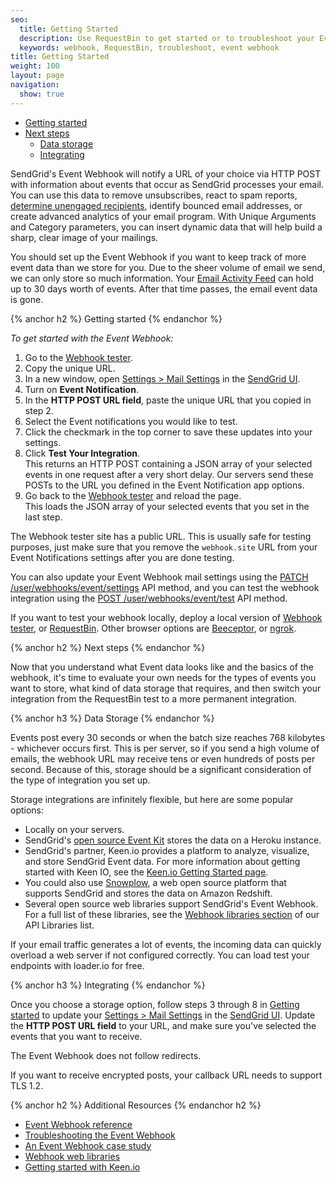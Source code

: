 ```yaml
---
seo:
  title: Getting Started
  description: Use RequestBin to get started or to troubleshoot your Event Webhook.
  keywords: webhook, RequestBin, troubleshoot, event webhook
title: Getting Started
weight: 100
layout: page
navigation:
  show: true
---
```


- [Getting started](#-Getting-started)
- [Next steps](#-Next-steps)
    - [Data storage](#-Data-storage)
    - [Integrating](#-Integrating)

SendGrid's Event Webhook will notify a URL of your choice via HTTP POST with information about events that occur as SendGrid processes your email. You can use this data to remove unsubscribes, react to spam reports, [determine unengaged recipients]({{site.blog_url}}/infer-engagement-with-the-event-api/), identify bounced email addresses, or create advanced analytics of your email program. With Unique Arguments and Category parameters, you can insert dynamic data that will help build a sharp, clear image of your mailings.

You should set up the Event Webhook if you want to keep track of more event data than we store for you. Due to the sheer volume of email we send, we can only store so much information. Your [Email Activity Feed]({{root_url}}/help-support/analytics-and-reporting/email-activity-feed.html) can hold up to 30 days worth of events. After that time passes, the email event data is gone.

{% anchor h2 %}
Getting started
{% endanchor %}

*To get started with the Event Webhook:*

1. Go to the [Webhook tester](https://webhook.site/).
1. Copy the unique URL.
1. In a new window, open [Settings > Mail Settings](https://app.sendgrid.com/settings/mail_settings) in the [SendGrid UI](https://app.sendgrid.com).
1. Turn on **Event Notification**.
1. In the **HTTP POST URL field**, paste the unique URL that you copied in step 2.
1. Select the Event notifications you would like to test.
1. Click the checkmark in the top corner to save these updates into your settings.
1. Click **Test Your Integration**.
    <br> This returns an HTTP POST containing a JSON array of your selected events in one request after a very short delay. Our servers send these POSTs to the URL you defined in the Event Notification app options.
1. Go back to the [Webhook tester](https://webhook.site/) and reload the page.
     <br> This loads the JSON array of your selected events that you set in the last step.

<call-out type="warning">

The Webhook tester site has a public URL. This is usually safe for testing purposes, just make sure that you remove the `webhook.site` URL from your Event Notifications settings after you are done testing.

</call-out>

<call-out>

You can also update your Event Webhook mail settings using the [PATCH /user/webhooks/event/settings](https://sendgrid.api-docs.io/v3.0/webhooks/update-event-notification-settings) API method, and you can test the webhook integration using the [POST /user/webhooks/event/test](https://sendgrid.api-docs.io/v3.0/webhooks/test-event-notification-settings) API method.

</call-out>

<call-out>

If you want to test your webhook locally, deploy a local version of [Webhook tester](https://github.com/fredsted/webhook.site), or [RequestBin](https://github.com/Runscope/requestbin#readme). Other browser options are [Beeceptor](https://beeceptor.com), or [ngrok](https://ngrok.com/).

</call-out>

{% anchor h2 %}
Next steps
{% endanchor %}

Now that you understand what Event data looks like and the basics of the webhook, it's time to evaluate your own needs for the types of events you want to store, what kind of data storage that requires, and then switch your integration from the RequestBin test to a more permanent integration.

{% anchor h3 %}
Data Storage
{% endanchor %}

Events post every 30 seconds or when the batch size reaches 768 kilobytes - whichever occurs first. This is per server, so if you send a high volume of emails, the webhook URL may receive tens or even hundreds of posts per second. Because of this, storage should be a significant consideration of the type of integration you set up.

Storage integrations are infinitely flexible, but here are some popular options:

- Locally on your servers.
- SendGrid's [open source Event Kit](https://github.com/sendgrid/eventkit-rails) stores the data on a Heroku instance.
- SendGrid's partner, Keen.io provides a platform to analyze, visualize, and store SendGrid Event data. For more information about getting started with Keen IO, see the [Keen.io Getting Started page](https://sendgrid.com/docs/help-and-support/analytics-and-reporting/tracking-data-with-keen-io.html).
- You could also use [Snowplow](https://github.com/snowplow/snowplow/wiki/SendGrid-webhook-setup), a web open source platform that supports SendGrid and stores the data on Amazon Redshift.
- Several open source web libraries support SendGrid's Event Webhook. For a full list of these libraries, see the [Webhook libraries section]({{root_url}}/Integrate/libraries.html#-Webhook-Libraries) of our API Libraries list.

<call-out type="warning">

If your email traffic generates a lot of events, the incoming data can quickly overload a web server if not configured correctly. You can load test your endpoints with loader.io for free.

</call-out>

{% anchor h3 %}
Integrating
{% endanchor %}

Once you choose a storage option, follow steps 3 through 8 in [Getting started](#-Getting-started]) to update your [Settings > Mail Settings](https://app.sendgrid.com/settings/mail_settings) in the [SendGrid UI](https://app.sendgrid.com). Update the **HTTP POST URL field** to your URL, and make sure you've selected the events that you want to receive.

The Event Webhook does not follow redirects.

If you want to receive encrypted posts, your callback URL needs to support TLS 1.2.

{% anchor h2 %}
Additional Resources
{% endanchor h2 %}

- [Event Webhook reference]({{root_url}}/for-developers/tracking-events/event.html)
- [Troubleshooting the Event Webhook]({{root_url}}/for-developers/tracking-events/troubleshooting.html)
- [An Event Webhook case study](https://sendgrid.com/blog/leveraging-sendgrids-event-api/)
- [Webhook web libraries]({{root_url}}/Integrate/libraries.html#-Webhook-Libraries)
- [Getting started with Keen.io](https://sendgrid.com/docs/help-and-support/analytics-and-reporting/tracking-data-with-keen-io.html)
